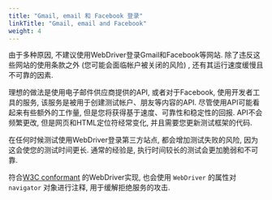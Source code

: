 ```yaml
---
title: "Gmail, email 和 Facebook 登录"
linkTitle: "Gmail, email and Facebook"
weight: 4
---
```



由于多种原因, 不建议使用WebDriver登录Gmail和Facebook等网站. 
除了违反这些网站的使用条款之外 (您可能会面临帐户被关闭的风险) , 
还有其运行速度缓慢且不可靠的因素.


理想的做法是使用电子邮件供应商提供的API, 
或者对于Facebook, 使用开发者工具的服务, 
该服务是被用于创建测试帐户、朋友等内容的API. 
尽管使用API可能看起来有些额外的工作量, 
但是您将获得基于速度、可靠性和稳定性的回报. 
API不会频繁更改, 但是网页和HTML定位符经常变化, 
并且需要您更新测试框架的代码.

在任何时候测试使用WebDriver登录第三方站点, 
都会增加测试失败的风险, 
因为这会使您的测试时间更长. 
通常的经验是, 执行时间较长的测试会更加脆弱和不可靠.

符合[W3C conformant](//w3c.github.io/webdriver/webdriver-spec.html)
的WebDriver实现, 
也会使用 `WebDriver` 的属性对 `navigator` 对象进行注释, 
用于缓解拒绝服务的攻击.